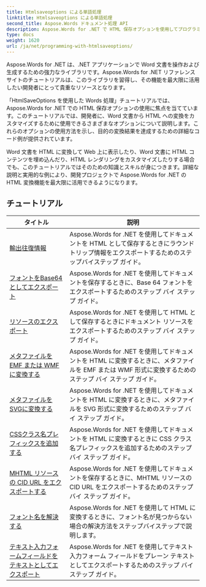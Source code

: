 ```yaml
---
title: Htmlsaveoptions による単語処理
linktitle: Htmlsaveoptions による単語処理
second_title: Aspose.Words ドキュメント処理 API
description: Aspose.Words for .NET で HTML 保存オプションを使用してプログラミングする方法を学びます。書式とコンテンツを保持しながら、Word 文書を HTML に簡単に変換できます。
type: docs
weight: 1620
url: /ja/net/programming-with-htmlsaveoptions/
---
```

Aspose.Words for .NET は、.NET アプリケーションで Word 文書を操作および生成するための強力なライブラリです。Aspose.Words for .NET リファレンス サイトのチュートリアルは、このライブラリを習得し、その機能を最大限に活用したい開発者にとって貴重なリソースとなります。

「HtmlSaveOptions を使用した Words 処理」チュートリアルでは、Aspose.Words for .NET での HTML 保存オプションの使用に焦点を当てています。このチュートリアルでは、開発者に、Word 文書から HTML への変換をカスタマイズするために使用できるさまざまなオプションについて説明します。これらのオプションの使用方法を示し、目的の変換結果を達成するための詳細なコード例が提供されています。

Word 文書を HTML に変換して Web 上に表示したり、Word 文書に HTML コンテンツを埋め込んだり、HTML レンダリングをカスタマイズしたりする場合でも、このチュートリアルではそのための知識とスキルが身につきます。詳細な説明と実用的な例により、開発プロジェクトで Aspose.Words for .NET の HTML 変換機能を最大限に活用できるようになります。

 ## チュートリアル
| タイトル | 説明 |
| --- | --- |
| [輸出往復情報](./export-roundtrip-information/) | Aspose.Words for .NET を使用してドキュメントを HTML として保存するときにラウンドトリップ情報をエクスポートするためのステップバイステップ ガイド。 |
| [フォントをBase64としてエクスポート](./export-fonts-as-base-64/) | Aspose.Words for .NET を使用してドキュメントを保存するときに、Base 64 フォントをエクスポートするためのステップ バイ ステップ ガイド。 |
| [リソースのエクスポート](./export-resources/) | Aspose.Words for .NET を使用して HTML として保存するときにドキュメント リソースをエクスポートするためのステップ バイ ステップ ガイド。 |
| [メタファイルを EMF または WMF に変換する](./convert-metafiles-to-emf-or-wmf/) | Aspose.Words for .NET を使用してドキュメントを HTML に変換するときに、メタファイルを EMF または WMF 形式に変換するためのステップ バイ ステップ ガイド。 |
| [メタファイルをSVGに変換する](./convert-metafiles-to-svg/) | Aspose.Words for .NET を使用してドキュメントを HTML に変換するときに、メタファイルを SVG 形式に変換するためのステップ バイ ステップ ガイド。 |
| [CSSクラス名プレフィックスを追加する](./add-css-class-name-prefix/) | Aspose.Words for .NET を使用してドキュメントを HTML に変換するときに CSS クラス名プレフィックスを追加するためのステップ バイ ステップ ガイド。 |
| [MHTML リソースの CID URL をエクスポートする](./export-cid-urls-for-mhtml-resources/) | Aspose.Words for .NET を使用してドキュメントを保存するときに、MHTML リソースの CID URL をエクスポートするためのステップ バイ ステップ ガイド。 |
| [フォント名を解決する](./resolve-font-names/) | Aspose.Words for .NET を使用して HTML に変換するときに、フォント名が見つからない場合の解決方法をステップバイステップで説明します。 |
| [テキスト入力フォームフィールドをテキストとしてエクスポート](./export-text-input-form-field-as-text/) | Aspose.Words for .NET を使用してテキスト入力フォーム フィールドをプレーン テキストとしてエクスポートするためのステップ バイ ステップ ガイド。 |